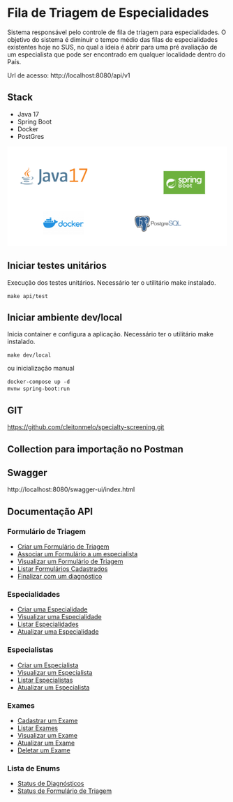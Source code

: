 # Fila de Triagem de Especialidades

Sistema responsável pelo controle de fila de triagem para especialidades. O objetivo do sistema é diminuir o tempo médio
das filas de especialidades existentes hoje no SUS, no qual a ideia é abrir para uma pré avaliação de um especialista que
pode ser encontrado em qualquer localidade dentro do País.

Url de acesso: http://localhost:8080/api/v1

## Stack

- Java 17
- Spring Boot
- Docker
- PostGres

![Stack](docs/image/img.png)

## Iniciar testes unitários

Execução dos testes unitários. Necessário ter o utilitário make instalado.

```shell
make api/test
```

## Iniciar ambiente dev/local

Inicia container e configura a aplicação. Necessário ter o utilitário make instalado.

```shell
make dev/local
```

ou inicialização manual

```shell
docker-compose up -d
mvnw spring-boot:run
```

## GIT
https://github.com/cleitonmelo/specialty-screening.git


## Collection para importação no Postman

## Swagger
http://localhost:8080/swagger-ui/index.html

## Documentação API

### Formulário de Triagem

- [Criar um Formulário de Triagem](docs/screening/create.md)
- [Associar um Formulário a um especialista](docs/screening/update.md)
- [Visualizar um Formulário de Triagem](docs/screening/show.md)
- [Listar Formulários Cadastrados](docs/screening/list.md)
- [Finalizar com um diagnóstico](docs/screening/finalize.md)

### Especialidades

- [Criar uma Especialidade](docs/specialty/create.md)
- [Visualizar uma Especialidade](docs/specialty/show.md)
- [Listar Especialidades](docs/specialty/list.md)
- [Atualizar uma Especialidade](docs/specialty/update.md)

### Especialistas

- [Criar um Especialista](docs/specialists/create.md)
- [Visualizar um Especialista](docs/specialists/show.md)
- [Listar Especialistas](docs/specialists/list.md)
- [Atualizar um Especialista](docs/specialists/update.md)

### Exames

- [Cadastrar um Exame](docs/exams/create.md)
- [Listar Exames](docs/exams/list.md)
- [Visualizar um Exame](docs/exams/show.md)
- [Atualizar um Exame](docs/exams/update.md)
- [Deletar um Exame](docs/exams/delete.md)

### Lista de Enums

- [Status de Diagnósticos](docs/enums/diagnosis.md)
- [Status de Formulário de Triagem](docs/enums/screenings.md)